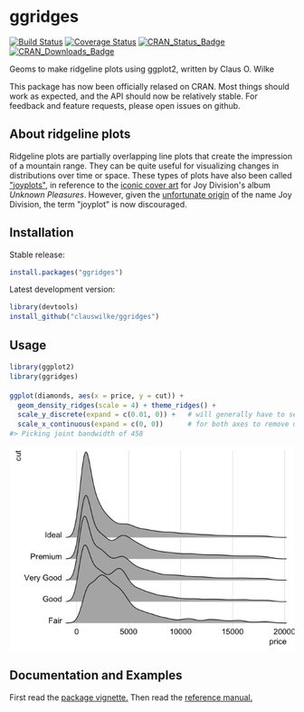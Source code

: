 
<!-- README.md is generated from README.Rmd. Please edit that file -->
ggridges
========

[![Build Status](https://travis-ci.org/clauswilke/ggridges.svg?branch=master)](https://travis-ci.org/clauswilke/ggridges) [![Coverage Status](https://img.shields.io/codecov/c/github/clauswilke/ggridges/master.svg)](https://codecov.io/github/clauswilke/ggridges?branch=master) [![CRAN\_Status\_Badge](http://www.r-pkg.org/badges/version/ggridges)](https://CRAN.R-project.org/package=ggridges) [![CRAN\_Downloads\_Badge](http://cranlogs.r-pkg.org/badges/ggridges)](http://cranlogs.r-pkg.org/downloads/total/last-month/ggridges)

Geoms to make ridgeline plots using ggplot2, written by Claus O. Wilke

This package has now been officially relased on CRAN. Most things should work as expected, and the API should now be relatively stable. For feedback and feature requests, please open issues on github.

About ridgeline plots
---------------------

Ridgeline plots are partially overlapping line plots that create the impression of a mountain range. They can be quite useful for visualizing changes in distributions over time or space. These types of plots have also been called ["joyplots"](https://twitter.com/JennyBryan/status/856674638981550080), in reference to the [iconic cover art](https://blogs.scientificamerican.com/sa-visual/pop-culture-pulsar-origin-story-of-joy-division-s-unknown-pleasures-album-cover-video/) for Joy Division's album *Unknown Pleasures*. However, given the [unfortunate origin](https://en.wikipedia.org/wiki/House_of_Dolls) of the name Joy Division, the term "joyplot" is now discouraged.

Installation
------------

Stable release:

``` r
install.packages("ggridges")
```

Latest development version:

``` r
library(devtools)
install_github("clauswilke/ggridges")
```

Usage
-----

``` r
library(ggplot2)
library(ggridges)
    
ggplot(diamonds, aes(x = price, y = cut)) +
  geom_density_ridges(scale = 4) + theme_ridges() +
  scale_y_discrete(expand = c(0.01, 0)) +   # will generally have to set the `expand` option
  scale_x_continuous(expand = c(0, 0))      # for both axes to remove unneeded padding
#> Picking joint bandwidth of 458
```

![](man/figures/README-diamonds-1.png)

Documentation and Examples
--------------------------

First read the [package vignette.](https://cran.r-project.org/web/packages/ggridges/vignettes/introduction.html) Then read the [reference manual.](https://cran.r-project.org/web/packages/ggridges/ggridges.pdf)
